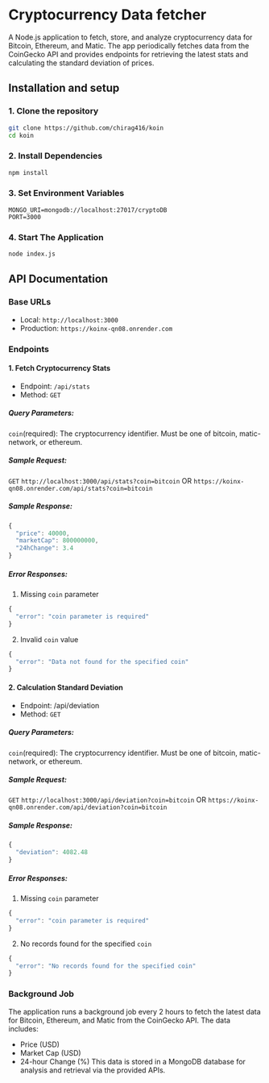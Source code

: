 # Cryptocurrency Data fetcher
A Node.js application to fetch, store, and analyze cryptocurrency data for Bitcoin, Ethereum, and Matic. The app periodically fetches data from the CoinGecko API and provides endpoints for retrieving the latest stats and calculating the standard deviation of prices.
## Installation and setup
### 1. Clone the repository
```bash
git clone https://github.com/chirag416/koin
cd koin
```
### 2. Install Dependencies
```sh
npm install
```
### 3. Set Environment Variables
```
MONGO_URI=mongodb://localhost:27017/cryptoDB
PORT=3000
```
### 4. Start The Application
```bash
node index.js
```
## API Documentation
### Base URLs
* Local: ```http://localhost:3000```
* Production: ```https://koinx-qn08.onrender.com```
### Endpoints
#### 1. Fetch Cryptocurrency Stats
* Endpoint: ```/api/stats```
* Method: ```GET```
##### Query Parameters:
```coin```(required): The cryptocurrency identifier. Must be one of bitcoin, matic-network, or ethereum.
##### Sample Request:
```GET``` ```http://localhost:3000/api/stats?coin=bitcoin``` OR ```https://koinx-qn08.onrender.com/api/stats?coin=bitcoin```
##### Sample Response:
```javascript
{
  "price": 40000,
  "marketCap": 800000000,
  "24hChange": 3.4
}
```
##### Error Responses:
1. Missing ```coin``` parameter
```javascript
{
  "error": "coin parameter is required"
}
```
2. Invalid ```coin``` value
```javascript
{
  "error": "Data not found for the specified coin"
}
```
#### 2. Calculation Standard Deviation
* Endpoint: /api/deviation
* Method: ```GET```
##### Query Parameters:
```coin```(required): The cryptocurrency identifier. Must be one of bitcoin, matic-network, or ethereum.
##### Sample Request:
```GET``` ```http://localhost:3000/api/deviation?coin=bitcoin``` OR ```https://koinx-qn08.onrender.com/api/deviation?coin=bitcoin```
##### Sample Response:
```javascript
{
  "deviation": 4082.48
}
```
##### Error Responses:
1. Missing ```coin``` parameter
```javascript
{
  "error": "coin parameter is required"
}
```
2. No records found for the specified ```coin```
```javascript
{
  "error": "No records found for the specified coin"
}
```
### Background Job
The application runs a background job every 2 hours to fetch the latest data for Bitcoin, Ethereum, and Matic from the CoinGecko API. The data includes:
* Price (USD)
* Market Cap (USD)
* 24-hour Change (%)
This data is stored in a MongoDB database for analysis and retrieval via the provided APIs.

